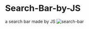 # Search-Bar-by-JS
a search bar made by JS 
![search-bar](https://user-images.githubusercontent.com/105963703/182799682-82cf0ff2-9d9f-45fb-9466-a58f63130052.png)
